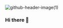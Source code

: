 ![github-header-image(1)](https://github.com/subho781/subho781/assets/77772768/354a589d-4f9f-478d-987f-4012b66446c0)
### Hi there 👋

<!--
**subho781/subho781** is a ✨ _special_ ✨ repository because its `README.md` (this file) appears on your GitHub profile.

Here are some ideas to get you started:

- 🔭 I’m currently working on ...
- 🌱 I’m currently learning ...
- 👯 I’m looking to collaborate on ...
- 🤔 I’m looking for help with ...
- 💬 Ask me about ...
- 📫 How to reach me: ...
- 😄 Pronouns: ...
- ⚡ Fun fact: ...
-->

